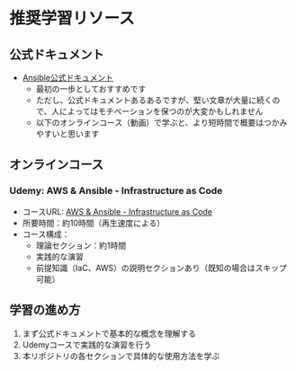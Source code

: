 # 推奨学習リソース

## 公式ドキュメント
- [Ansible公式ドキュメント](https://docs.ansible.com/ansible/latest/)
  - 最初の一歩としておすすめです
  - ただし、公式ドキュメントあるあるですが、堅い文章が大量に続くので、人によってはモチベーションを保つのが大変かもしれません
  - 以下のオンラインコース（動画）で学ぶと、より短時間で概要はつかみやすいと思います

## オンラインコース
### Udemy: AWS & Ansible - Infrastructure as Code
- コースURL: [AWS & Ansible - Infrastructure as Code](https://www.udemy.com/course/aws-ansibleinfrastructure-as-code/)
- 所要時間：約10時間（再生速度による）
- コース構成：
  - 理論セクション：約1時間
  - 実践的な演習
  - 前提知識（IaC、AWS）の説明セクションあり（既知の場合はスキップ可能）

## 学習の進め方
1. まず公式ドキュメントで基本的な概念を理解する
2. Udemyコースで実践的な演習を行う
3. 本リポジトリの各セクションで具体的な使用方法を学ぶ 
